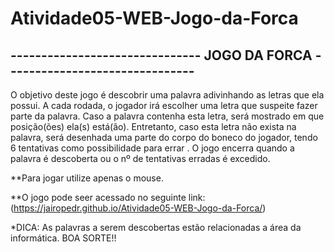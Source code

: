 # Atividade05-WEB-Jogo-da-Forca

## ------------------------------- JOGO DA FORCA -------------------------------

O objetivo deste jogo é descobrir uma palavra adivinhando as letras que ela possui. A cada rodada, o jogador irá escolher uma letra que suspeite fazer parte da palavra. Caso a palavra contenha esta letra, será mostrado em que posição(ões) ela(s) está(ão). Entretanto, caso esta letra não exista na palavra, será desenhada uma parte do corpo do boneco do jogador, tendo 6 tentativas como possibilidade para errar . O jogo encerra quando a palavra é descoberta ou o nº de tentativas erradas é excedido.

**Para jogar utilize apenas o mouse.

**O jogo pode seer acessado no seguinte link: (https://jairopedr.github.io/Atividade05-WEB-Jogo-da-Forca/)

*DICA: As palavras a serem descobertas estão relacionadas a área da informática. BOA SORTE!!
